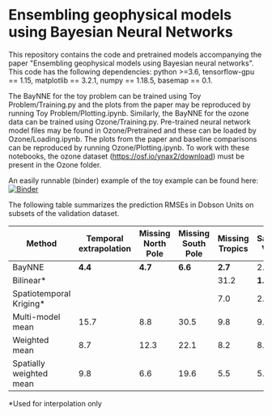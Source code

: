# Ensembling geophysical models using Bayesian Neural Networks
This repository contains the code and pretrained models accompanying the paper "Ensembling geophysical models using Bayesian neural networks". This code has the following dependencies: python >=3.6, tensorflow-gpu == 1.15, matplotlib == 3.2.1, numpy == 1.18.5, basemap == 0.1.

The BayNNE for the toy problem can be trained using Toy Problem/Training.py and the plots from the paper may be reproduced by running Toy Problem/Plotting.ipynb. Similarly, the BayNNE for the ozone data can be trained using Ozone/Training.py. Pre-trained neural network model files may be found in Ozone/Pretrained and these can be loaded by Ozone/Loading.ipynb. The plots from the paper and baseline comparisons can be reproduced by running Ozone/Plotting.ipynb. To work with these notebooks, the ozone dataset (https://osf.io/ynax2/download) must be present in the Ozone folder.

An easily runnable (binder) example of the toy example can be found here: [![Binder](https://mybinder.org/badge_logo.svg)](https://mybinder.org/v2/gh/mattramos/Toy-bayesian-neural-network-ensemble/master?filepath=toy_dataset_example.ipynb)


The following table summarizes the prediction RMSEs in Dobson Units on subsets of the validation dataset.


| Method        | Temporal extrapolation | Missing North Pole | Missing South Pole | Missing Tropics | Satellite Voids | Small Features |
| ------------- | ---------------------- | ------------------ | ------------------ | --------------- | ---------------- | -------------- |
| BayNNE        | **4.4** | **4.7** | **6.6** | **2.7** | 2.1 | **3.2** | 
| Bilinear\*     |  |  |  | 31.2 | **1.7** | 3.4 |
| Spatiotemporal Kriging\*|  |  |  | 7.0 | 2.2 | 3.4 |
| Multi-model mean | 15.7 | 8.8 | 30.5 | 9.8 | 9.2 | 16.4 |
| Weighted mean | 8.7 | 12.3 | 22.1 | 8.2 | 8.5 | 10.2 |
| Spatially weighted mean | 9.8 | 6.6 | 19.6 | 5.5 | 5.2 | 10.0 |

\*Used for interpolation only
